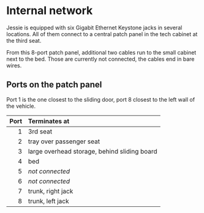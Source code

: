 # Internal network

Jessie is equipped with six Gigabit Ethernet Keystone jacks in several locations. 
All of them connect to a central patch panel in the tech cabinet at the third seat.

From this 8-port patch panel, additional two cables run to the small cabinet next to the bed. 
Those are currently not connected, the cables end in bare wires.

## Ports on the patch panel

Port 1 is the one closest to the sliding door, port 8 closest to the left wall of the vehicle.

| Port | Terminates at                                |
| ---: | :------------------------------------------- |
|    1 | 3rd seat                                     |
|    2 | tray over passenger seat                     |
|    3 | large overhead storage, behind sliding board |
|    4 | bed                                          |
|    5 | *not connected*                              |
|    6 | *not connected*                              |
|    7 | trunk, right jack                            |
|    8 | trunk, left jack                             |
